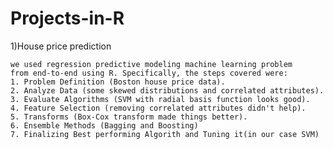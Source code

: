 # Projects-in-R

1)House price prediction

    we used regression predictive modeling machine learning problem
    from end-to-end using R. Specifically, the steps covered were:
    1. Problem Definition (Boston house price data).
    2. Analyze Data (some skewed distributions and correlated attributes).
    3. Evaluate Algorithms (SVM with radial basis function looks good).
    4. Feature Selection (removing correlated attributes didn't help).
    5. Transforms (Box-Cox transform made things better).
    6. Ensemble Methods (Bagging and Boosting)
    7. Finalizing Best performing Algorith and Tuning it(in our case SVM)
    
